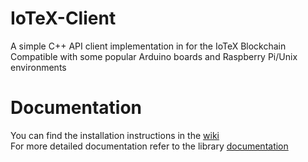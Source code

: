 # IoTeX-Client

A simple C++ API client implementation in for the IoTeX Blockchain
Compatible with some popular Arduino boards and Raspberry Pi/Unix environments

# Documentation

You can find the installation instructions in the [wiki](https://github.com/as-iotex/iotex-arduino/wiki/Home)  
For more detailed documentation refer to the library [documentation](https://as-iotex.github.io/iotex-arduino/classiotex_1_1abi_1_1_function_abi.html)
